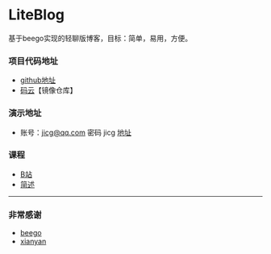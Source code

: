 # LiteBlog 
基于beego实现的轻聊版博客，目标：简单，易用，方便。

### 项目代码地址
* [github地址](https://liteblog)
* [码云](https://gitee.com/jicg/liteblog)【镜像仓库】

### 演示地址 
  * 账号：jicg@qq.com 密码 jicg [地址](http://xianyan.hellowcloud.com/)

### 课程
  * [B站](https://www.bilibili.com/video/av29253354/)
  * [简述](https://www.jianshu.com/nb/27703855)
---
### 非常感谢
  * [beego](https://github.com/astaxie/beego)
  * [xianyan](https://github.com/layui/xianyan/)